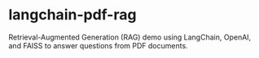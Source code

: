 # langchain-pdf-rag
Retrieval-Augmented Generation (RAG) demo using LangChain, OpenAI, and FAISS to answer questions from PDF documents.
